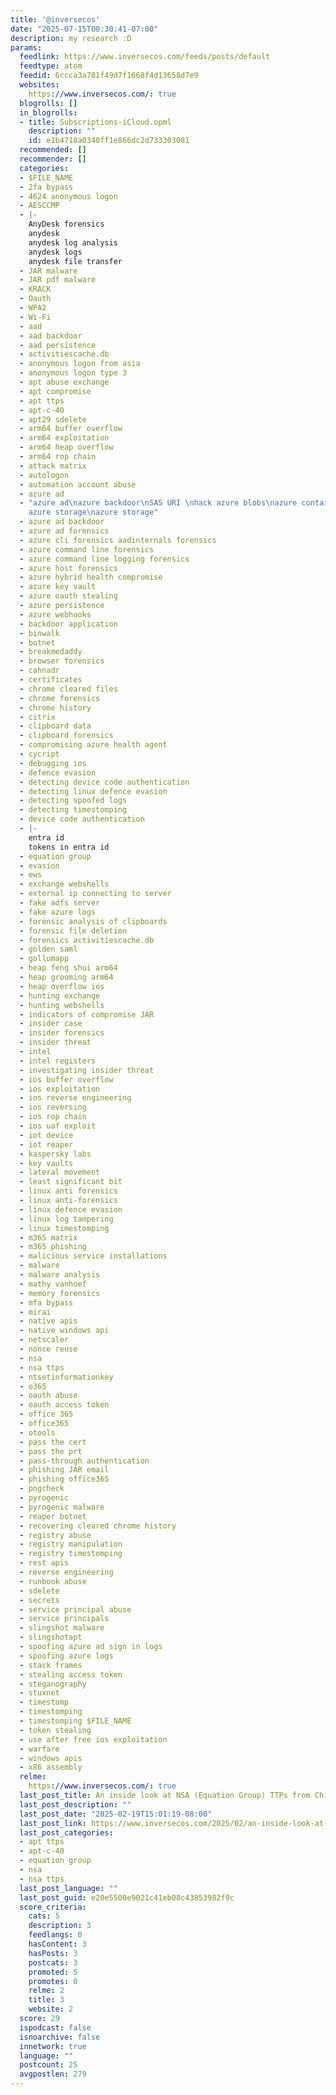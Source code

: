 ```yaml
---
title: '@inversecos'
date: "2025-07-15T00:30:41-07:00"
description: my research :D
params:
  feedlink: https://www.inversecos.com/feeds/posts/default
  feedtype: atom
  feedid: 6ccca3a781f49d7f1668f4d13658d7e9
  websites:
    https://www.inversecos.com/: true
  blogrolls: []
  in_blogrolls:
  - title: Subscriptions-iCloud.opml
    description: ""
    id: e1b4718a0340ff1e866dc2d733303081
  recommended: []
  recommender: []
  categories:
  - $FILE_NAME
  - 2fa bypass
  - 4624 anonymous logon
  - AESCCMP
  - |-
    AnyDesk forensics
    anydesk
    anydesk log analysis
    anydesk logs
    anydesk file transfer
  - JAR malware
  - JAR pdf malware
  - KRACK
  - Oauth
  - WPA2
  - Wi-Fi
  - aad
  - aad backdoor
  - aad persistence
  - activitiescache.db
  - anonymous logon from asia
  - anonymous logon type 3
  - apt abuse exchange
  - apt compromise
  - apt ttps
  - apt-c-40
  - apt29 sdelete
  - arm64 buffer overflow
  - arm64 exploitation
  - arm64 heap overflow
  - arm64 rop chain
  - attack matrix
  - autologon
  - automation account abuse
  - azure ad
  - "azure ad\nazure backdoor\nSAS URI \nhack azure blobs\nazure containers\ndetecting
    azure storage\nazure storage"
  - azure ad backdoor
  - azure ad forensics
  - azure cli forensics aadinternals forensics
  - azure command line forensics
  - azure command line logging forensics
  - azure host forensics
  - azure hybrid health compromise
  - azure key vault
  - azure oauth stealing
  - azure persistence
  - azure webhooks
  - backdoor application
  - binwalk
  - botnet
  - breakmedaddy
  - browser forensics
  - cahnadr
  - certificates
  - chrome cleared files
  - chrome forensics
  - chrome history
  - citrix
  - clipboard data
  - clipboard forensics
  - compromising azure health agent
  - cycript
  - debugging ios
  - defence evasion
  - detecting device code authentication
  - detecting linux defence evasion
  - detecting spoofed logs
  - detecting timestomping
  - device code authentication
  - |-
    entra id
    tokens in entra id
  - equation group
  - evasion
  - ews
  - exchange webshells
  - external ip connecting to server
  - fake adfs server
  - fake azure logs
  - forensic analysis of clipboards
  - forensic file deletion
  - forensics activitiescache.db
  - golden saml
  - gollumapp
  - heap feng shui arm64
  - heap grooming arm64
  - heap overflow ios
  - hunting exchange
  - hunting webshells
  - indicators of compromise JAR
  - insider case
  - insider forensics
  - insider threat
  - intel
  - intel registers
  - investigating insider threat
  - ios buffer overflow
  - ios exploitation
  - ios reverse engineering
  - ios reversing
  - ios rop chain
  - ios uaf exploit
  - iot device
  - iot reaper
  - kaspersky labs
  - key vaults
  - lateral movement
  - least significant bit
  - linux anti forensics
  - linux anti-forensics
  - linux defence evasion
  - linux log tampering
  - linux timestomping
  - m365 matrix
  - m365 phishing
  - malicious service installations
  - malware
  - malware analysis
  - mathy vanhoef
  - memory forensics
  - mfa bypass
  - mirai
  - native apis
  - native windows api
  - netscaler
  - nonce reuse
  - nsa
  - nsa ttps
  - ntsetinformationkey
  - o365
  - oauth abuse
  - oauth access token
  - office 365
  - office365
  - otools
  - pass the cert
  - pass the prt
  - pass-through authentication
  - phishing JAR email
  - phishing office365
  - pngcheck
  - pyrogenic
  - pyrogenic malware
  - reaper botnet
  - recovering cleared chrome history
  - registry abuse
  - registry manipulation
  - registry timestomping
  - rest apis
  - reverse engineering
  - runbook abuse
  - sdelete
  - secrets
  - service principal abuse
  - service principals
  - slingshot malware
  - slingshotapt
  - spoofing azure ad sign in logs
  - spoofing azure logs
  - stack frames
  - stealing access token
  - steganography
  - stuxnet
  - timestomp
  - timestomping
  - timestomping $FILE_NAME
  - token stealing
  - use after free ios exploitation
  - warfare
  - windows apis
  - x86 assembly
  relme:
    https://www.inversecos.com/: true
  last_post_title: An inside look at NSA (Equation Group) TTPs from China’s lense
  last_post_description: ""
  last_post_date: "2025-02-19T15:01:19-08:00"
  last_post_link: https://www.inversecos.com/2025/02/an-inside-look-at-nsa-equation-group.html
  last_post_categories:
  - apt ttps
  - apt-c-40
  - equation group
  - nsa
  - nsa ttps
  last_post_language: ""
  last_post_guid: e20e5500e9021c41eb08c43853982f9c
  score_criteria:
    cats: 5
    description: 3
    feedlangs: 0
    hasContent: 3
    hasPosts: 3
    postcats: 3
    promoted: 5
    promotes: 0
    relme: 2
    title: 3
    website: 2
  score: 29
  ispodcast: false
  isnoarchive: false
  innetwork: true
  language: ""
  postcount: 25
  avgpostlen: 279
---
```


